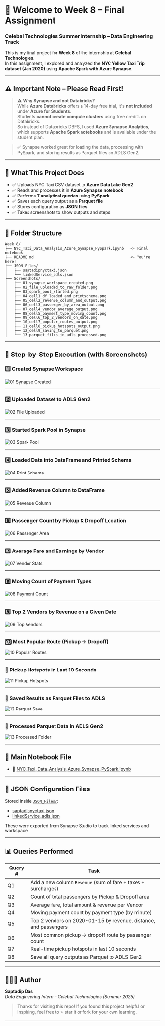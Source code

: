 # 🎉 Welcome to Week 8 – Final Assignment  
### Celebal Technologies Summer Internship – Data Engineering Track

This is my final project for **Week 8** of the internship at **Celebal Technologies**.  
In this assignment, I explored and analyzed the **NYC Yellow Taxi Trip dataset (Jan 2020)** using **Apache Spark with Azure Synapse**.

---

## ⚠️ Important Note – Please Read First!

> ⚠️ **Why Synapse and not Databricks?**  
> While **Azure Databricks** offers a 14-day free trial, it's **not included** under **Azure for Students**.  
> Students **cannot create compute clusters** using free credits on Databricks.  
> So instead of Databricks DBFS, I used **Azure Synapse Analytics**, which supports **Apache Spark notebooks** and is available under the student plan.

> ✅ Synapse worked great for loading the data, processing with PySpark, and storing results as Parquet files on ADLS Gen2.

---

## 🧰 What This Project Does

- ✅ Uploads NYC Taxi CSV dataset to **Azure Data Lake Gen2**
- ✅ Reads and processes it in **Azure Synapse notebook**
- ✅ Performs **7 analytical queries** using **PySpark**
- ✅ Saves each query output as a **Parquet file**
- ✅ Stores configuration as **JSON files**
- ✅ Takes screenshots to show outputs and steps

---

## 📂 Folder Structure

```plaintext
Week 8/
├── NYC_Taxi_Data_Analysis_Azure_Synapse_PySpark.ipynb   <- Final notebook
├── README.md                                            <- You're here!
├── JSON_Files/
│   ├── saptadipnyctaxi.json
│   └── linkedService_adls.json
├── Screenshots/
│   ├── 01_synapse_workspace_created.png
│   ├── 02_file_uploaded_to_raw_folder.png
│   ├── 03_spark_pool_started.png
│   ├── 04_cell1_df_loaded_and_printschema.png
│   ├── 05_cell2_revenue_column_and_output.png
│   ├── 06_cell3_passenger_by_area_output.png
│   ├── 07_cell4_vendor_average_output.png
│   ├── 08_cell5_payment_type_moving_count.png
│   ├── 09_cell6_top_2_vendors_on_date.png
│   ├── 10_cell7_popular_routes_output.png
│   ├── 11_cell8_pickup_hotspots_output.png
│   ├── 12_cell9_saving_to_parquet.png
│   └── 13_parquet_files_in_adls_processed.png
```

---

## 🧪 Step-by-Step Execution (with Screenshots)

### 1️⃣ Created Synapse Workspace  
![01 Synapse Created](Screenshots/01_synapse_workspace_creation.png)

---

### 2️⃣ Uploaded Dataset to ADLS Gen2  
![02 File Uploaded](Screenshots/02_file_uploaded_to_raw.png)

---

### 3️⃣ Started Spark Pool in Synapse  
![03 Spark Pool](Screenshots/03_spark_pool_started.png)

---

### 4️⃣ Loaded Data into DataFrame and Printed Schema  
![04 Print Schema](Screenshots/04_cell1_df_loaded_and_printschema.png)

---

### 5️⃣ Added Revenue Column to DataFrame  
![05 Revenue Column](Screenshots/05_cell2_revenue_column_and_output.png)

---

### 6️⃣ Passenger Count by Pickup & Dropoff Location  
![06 Passenger Area](Screenshots/06_cell3_passenger_by_area_output.png)

---

### 7️⃣ Average Fare and Earnings by Vendor  
![07 Vendor Stats](Screenshots/07_cell4_vendor_average_output.png)

---

### 8️⃣ Moving Count of Payment Types  
![08 Payment Count](Screenshots/08_cell5_payment_type_moving_count.png)

---

### 9️⃣ Top 2 Vendors by Revenue on a Given Date  
![09 Top Vendors](Screenshots/09_cell6_top_2_vendors_on_date.png)

---

### 🔟 Most Popular Route (Pickup → Dropoff)  
![10 Popular Routes](Screenshots/10_cell7_popular_routes_output.png)

---

### 🔁 Pickup Hotspots in Last 10 Seconds  
![11 Pickup Hotspots](Screenshots/11_cell8_pickup_hotspots_output.png)

---

### 💾 Saved Results as Parquet Files to ADLS  
![12 Parquet Save](Screenshots/12_cell9_saving_to_parquet.png)

---

### 📂 Processed Parquet Data in ADLS Gen2  
![13 Processed Folder](Screenshots/13_parquet_files_in_adls_processed.png)

---

## 📘 Main Notebook File

- 📓 [NYC_Taxi_Data_Analysis_Azure_Synapse_PySpark.ipynb](NYC_Taxi_Data_Analysis_Azure_Synapse_PySpark.ipynb)

---

## 🧾 JSON Configuration Files

Stored inside [`JSON_Files/`](JSON_Files/):

- [saptadipnyctaxi.json](JSON_Files/saptadipnyctaxi.json)
- [linkedService_adls.json](JSON_Files/linkedService_adls.json)

These were exported from Synapse Studio to track linked services and workspace.

---

## 📊 Queries Performed

| Query # | Task |
|--------|------|
| Q1 | Add a new column `Revenue` (sum of fare + taxes + surcharges) |
| Q2 | Count of total passengers by Pickup & Dropoff area |
| Q3 | Average fare, total amount & revenue per Vendor |
| Q4 | Moving payment count by payment type (by minute) |
| Q5 | Top 2 vendors on 2020-01-15 by revenue, distance, and passengers |
| Q6 | Most common pickup → dropoff route by passenger count |
| Q7 | Real-time pickup hotspots in last 10 seconds |
| Q8 | Save all query outputs as Parquet to ADLS Gen2 |

---

## 🙋🏻‍♂️ Author

**Saptadip Das**  
_Data Engineering Intern – Celebal Technologies (Summer 2025)_

> Thanks for visiting this repo! If you found this project helpful or inspiring, feel free to ⭐️ star it or fork for your own learning.

---
